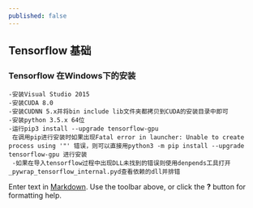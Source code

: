```yaml
---
published: false
---
```

## Tensorflow 基础
### Tensorflow 在Windows下的安装
	-安装Visual Studio 2015
    -安装CUDA 8.0
    -安装CUDNN 5.x并将bin include lib文件夹都拷贝到CUDA的安装目录中即可
    -安装python 3.5.x 64位
    -运行pip3 install --upgrade tensorflow-gpu
     在调用pip进行安装时如果出现Fatal error in launcher: Unable to create process using '"' 错误，则可以直接用python3 -m pip install --upgrade tensorflow-gpu 进行安装
     -如果在导入tensorflow过程中出现DLL未找到的错误则使用denpends工具打开_pywrap_tensorflow_internal.pyd查看依赖的dll并排错



    
   

Enter text in [Markdown](http://daringfireball.net/projects/markdown/). Use the toolbar above, or click the **?** button for formatting help.
